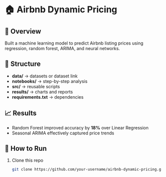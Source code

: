 # 🏠 Airbnb Dynamic Pricing

## 📌 Overview
Built a machine learning model to predict Airbnb listing prices using regression, random forest, ARIMA, and neural networks.

## 📂 Structure
- **data/** → datasets or dataset link  
- **notebooks/** → step-by-step analysis  
- **src/** → reusable scripts  
- **results/** → charts and reports  
- **requirements.txt** → dependencies  

## 📈 Results
- Random Forest improved accuracy by **18%** over Linear Regression  
- Seasonal ARIMA effectively captured price trends  

## 🚀 How to Run
1. Clone this repo  
   ```bash
   git clone https://github.com/your-username/airbnb-dynamic-pricing.git
